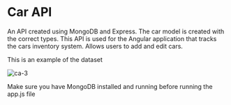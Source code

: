 # Car API

An API created using MongoDB and Express. The car model is created with the correct types. This API is used for the Angular application that tracks the cars inventory system. Allows users to add and edit cars.

This is an example of the dataset

![ca-3](https://user-images.githubusercontent.com/36013469/110217295-39c49e80-7e81-11eb-83e5-f4782779b273.png)

Make sure you have MongoDB installed and running before running the app.js file
